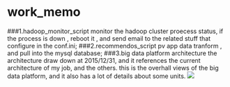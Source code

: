 # work_memo

###1.hadoop_monitor_script
monitor the hadoop cluster proecess status, if the process is down , reboot it , and send email to the related stuff that configure 
in the conf.ini; 
###2.recommendos_script
pv app data tranform , and pull into the mysql database;
###3.big data platform architecture
the architecture draw down at 2015/12/31, and it references the current architecture of my job, and the others. this is the overhall views of the big data platform, and it also has a lot of details about some units.
![](http://images2015.cnblogs.com/blog/313742/201602/313742-20160214163442091-407954267.jpg)
